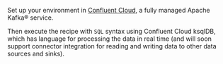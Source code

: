 Set up your environment in [Confluent Cloud](https://www.confluent.io/confluent-cloud/tryfree/), a fully managed Apache Kafka® service.

Then execute the recipe with `SQL` syntax using Confluent Cloud ksqlDB, which has language for processing the data in real time (and will soon support connector integration for reading and writing data to other data sources and sinks).

